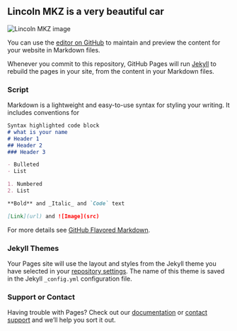 ## Lincoln MKZ is a very beautiful car
![Lincoln MKZ image](https://www.lincoln.com/content/dam/vdm_ford/live/en_us/lincoln/nameplate/mkz/2018/collections/equipment/3_2/18_mkz_acc_32.jpg/jcr:content/renditions/cq5dam.web.1280.1280.jpeg)

You can use the [editor on GitHub](https://github.com/faizmd12/LincolnMKZ/edit/master/README.md) to maintain and preview the content for your website in Markdown files.

Whenever you commit to this repository, GitHub Pages will run [Jekyll](https://jekyllrb.com/) to rebuild the pages in your site, from the content in your Markdown files.

### Script

Markdown is a lightweight and easy-to-use syntax for styling your writing. It includes conventions for

```markdown
Syntax highlighted code block
# what is your name 
# Header 1
## Header 2
### Header 3

- Bulleted
- List

1. Numbered
2. List

**Bold** and _Italic_ and `Code` text

[Link](url) and ![Image](src)
```

For more details see [GitHub Flavored Markdown](https://guides.github.com/features/mastering-markdown/).

### Jekyll Themes

Your Pages site will use the layout and styles from the Jekyll theme you have selected in your [repository settings](https://github.com/faizmd12/LincolnMKZ/settings). The name of this theme is saved in the Jekyll `_config.yml` configuration file.

### Support or Contact

Having trouble with Pages? Check out our [documentation](https://help.github.com/categories/github-pages-basics/) or [contact support](https://github.com/contact) and we’ll help you sort it out.
